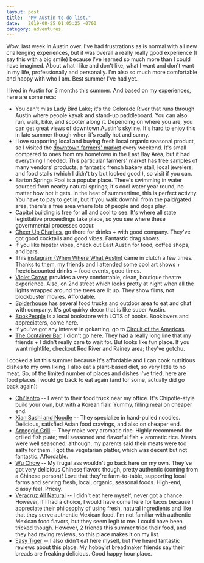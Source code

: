 ```yaml
---
layout: post
title:  "My Austin to-do list."
date:   2019-08-25 01:05:25 -0700
category: adventures
---
```


Wow, last week in Austin over. I've had frustrations as is normal with all new challenging experiences, but it was overall a really really good experience (I say this with a big smile) because I've learned so much more than I could have imagined. About what I like and don't like, what I want and don't want in my life, professionally and personally. I'm also so much more comfortable and happy with who I am. Best summer I've had yet. 

I lived in Austin for 3 months this summer. And based on my experiences, here are some recs:
* You can't miss Lady Bird Lake; it's the Colorado River that runs through Austin where people kayak and stand-up paddleboard. You can also run, walk, bike, and scooter along it. Depending on where you are, you can get great views of downtown Austin's skyline. It's hard to enjoy this in late summer though when it's really hot and sunny.
* I love supporting local and buying fresh local organic seasonal product, so I visited the [downtown farmers' market][sfc] every weekend. It's small compared to ones from my hometown in the East Bay Area, but it had everything I needed. This particular farmers' market has free samples of many vendors' products; a fantastic french bakery stall; local jewelers; and food stalls (which I didn't try but looked good!), so visit if you can.
* Barton Springs Pool is a popular place. There's swimming in water sourced from nearby natural springs; it's cool water year round, no matter how hot it gets. In the heat of summertime, this is perfect activity. You have to pay to get in, but if you walk downhill from the paid/gated area, there's a free area where lots of people and dogs play.
* Capitol building is free for all and cool to see. It's where all state legistlative proceedings take place, so you see where these governmental processes occur. 
* [Cheer Up Charlies][cheerup], go there for drinks + with good company. They've got good cocktails and good vibes. Fantastic drag shows. 
* If you like hipster vibes, check out East Austin for food, coffee shops, and bars. 
* This [instagram (When Where What Austin)][www] came in clutch a few times. Thanks to them, my friends and I attended some cool art shows + free/discounted drinks + food events, good times.
* [Violet Crown][violetcrown] provides a very comfortable, clean, boutique theatre experience. Also, on 2nd street which looks pretty at night when all the lights wrapped around the trees are lit up. They show films, not blockbuster movies. Affordable.
* [Spiderhouse][spiderhouse] has several food trucks and outdoor area to eat and chat with company. It's got quirky decor that is like super Austin.
* [BookPeople][books] is a local bookstore with LOTS of books. Booklovers and appreciaters, come here.
* If you've got any interest in gokarting, go to [Circuit of the Americas][cota]. 
* [The Container Bar][container]. I didn't go here. They had a really long line that my friends + I didn't really care to wait for. But looks like fun place. If you want nightlife, checkout Red River and Rainey area; they've gotchu.

I cooked a lot this summer because it's affordable and I can cook nutritious dishes to my own liking. I also eat a plant-based diet, so very little to no meat. So, of the limited number of places and dishes I've tried, here are food places I would go back to eat again (and for some, actually did go back again):
* [Chi'lantro][chi] -- I went to their food truck near my office. It's Chipotle-style build your own, but with a Korean flair. Yummy, filling meal on cheaper end.
* [Xian Sushi and Noodle][xian] -- They specialize in hand-pulled noodles. Delicious, satisfied Asian food cravings, and also on cheaper end. 
* [Arpeggio Grill][arpeggio] -- They make very aromatic rice. Highly recommend the grilled fish plate; well seasoned and flavorful fish + aromatic rice. Meats were well seasoned; although, my parents said their meats were too salty for them. I got the vegetarian platter, which was decent but not fantastic. Affordable.
* [Wu Chow][wu] -- My frugal ass wouldn't go back here on my own. They've got very delicious Chinese flavors though, pretty authentic (coming from a Chinese person)! Love that they're farm-to-table, supporting local farms and serving fresh, local, organic, seasonal foods. High-end, classy feel. Pricey.
* [Veracruz All Natural][veracruz] -- I didn't eat here myself, never got a chance. However, if I had a choice, I would have come here for tacos because I appreciate their philosophy of using fresh, natural ingredients and like that they serve authentic Mexican food. I'm not familiar with authentic Mexican food flavors, but they seem legit to me. I could have been tricked though. However, 2 friends this summer tried their food, and they had raving reviews, so this place makes it on my list. 
* [Easy Tiger][easytiger] -- I also didn't eat here myself, but I've heard fantastic reviews about this place. My hobbyist breadmaker friends say their breads are freaking delicious. Good happy hour place.

[cheerup]: http://cheerupcharlies.com/
[sfc]: https://sustainablefoodcenter.org/programs/sfc-farmers-market
[www]: https://www.instagram.com/whenwherewhataustin/
[violetcrown]: https://austin.violetcrown.com/
[spiderhouse]: https://spiderhouseatx.com/
[books]: https://www.bookpeople.com/
[cota]: http://www.circuitoftheamericas.com/
[container]: http://austincontainerbar.com/
[chi]: http://www.chilantrobbq.com/
[xian]: https://www.xianfresh.com
[arpeggio]: https://www.arpeggiogrill.com/
[wu]: https://wuchowaustin.com/
[veracruz]: https://www.veracruzallnatural.com/
[easytiger]: https://www.easytigerusa.com/